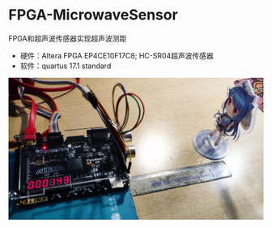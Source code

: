 # FPGA-MicrowaveSensor

FPGA和超声波传感器实现超声波测距

* 硬件：Altera FPGA EP4CE10F17C8; HC-SR04超声波传感器
* 软件：quartus 17.1 standard

![image](https://github.com/ChengsongXiong/FPGA-MicrowaveSensor/blob/master/microwaveSensor/sensor.png)
